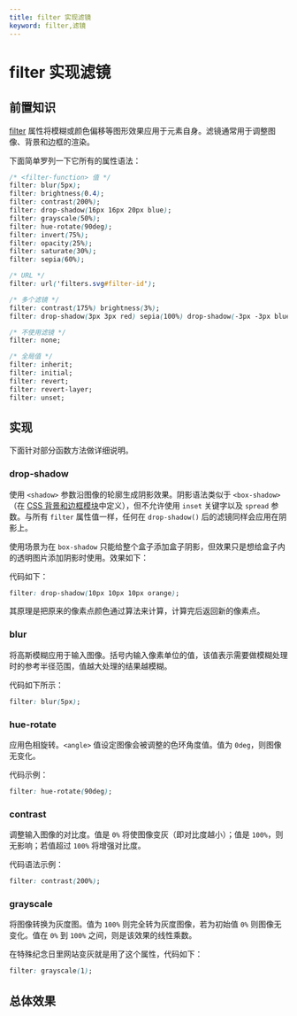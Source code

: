 ```yaml
---
title: filter 实现滤镜
keyword: filter,滤镜
---
```


# filter 实现滤镜

## 前置知识

[filter](https://developer.mozilla.org/zh-CN/docs/Web/CSS/filter) 属性将模糊或颜色偏移等图形效果应用于元素自身。滤镜通常用于调整图像、背景和边框的渲染。

下面简单罗列一下它所有的属性语法：

```css
/* <filter-function> 值 */
filter: blur(5px);
filter: brightness(0.4);
filter: contrast(200%);
filter: drop-shadow(16px 16px 20px blue);
filter: grayscale(50%);
filter: hue-rotate(90deg);
filter: invert(75%);
filter: opacity(25%);
filter: saturate(30%);
filter: sepia(60%);

/* URL */
filter: url('filters.svg#filter-id');

/* 多个滤镜 */
filter: contrast(175%) brightness(3%);
filter: drop-shadow(3px 3px red) sepia(100%) drop-shadow(-3px -3px blue);

/* 不使用滤镜 */
filter: none;

/* 全局值 */
filter: inherit;
filter: initial;
filter: revert;
filter: revert-layer;
filter: unset;
```

## 实现

下面针对部分函数方法做详细说明。

### drop-shadow

使用 `<shadow>` 参数沿图像的轮廓生成阴影效果。阴影语法类似于 `<box-shadow>`（在 [CSS 背景和边框模块](https://developer.mozilla.org/zh-CN/docs/Web/CSS/CSS_backgrounds_and_borders)中定义），但不允许使用 `inset` 关键字以及 `spread` 参数。与所有 `filter` 属性值一样，任何在 `drop-shadow()` 后的滤镜同样会应用在阴影上。

使用场景为在 `box-shadow` 只能给整个盒子添加盒子阴影，但效果只是想给盒子内的透明图片添加阴影时使用。效果如下：

代码如下：

```css
filter: drop-shadow(10px 10px 10px orange);
```

其原理是把原来的像素点颜色通过算法来计算，计算完后返回新的像素点。

### blur

将高斯模糊应用于输入图像。括号内输入像素单位的值，该值表示需要做模糊处理时的参考半径范围，值越大处理的结果越模糊。

代码如下所示：

```css
filter: blur(5px);
```

### hue-rotate

应用色相旋转。`<angle>` 值设定图像会被调整的色环角度值。值为 `0deg`，则图像无变化。

代码示例：

```css
filter: hue-rotate(90deg);
```

### contrast

调整输入图像的对比度。值是 `0%` 将使图像变灰（即对比度越小）；值是 `100%`，则无影响；若值超过 `100%` 将增强对比度。

代码语法示例：

```css
filter: contrast(200%);
```

### grayscale

将图像转换为灰度图。值为 `100%` 则完全转为灰度图像，若为初始值 `0%` 则图像无变化。值在 `0%` 到 `100%` 之间，则是该效果的线性乘数。

在特殊纪念日里网站变灰就是用了这个属性，代码如下：

```css
filter: grayscale(1);
```

## 总体效果

<myIframe url="https://duyidao.github.io/blogweb/#/detail/css/filter" />
